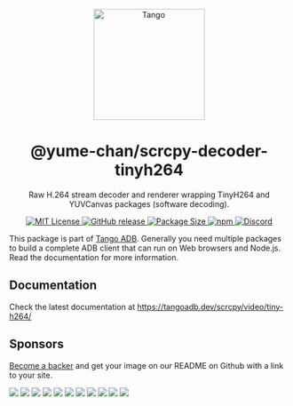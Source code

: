 <p align="center">
    <img alt="Tango" src="https://raw.githubusercontent.com/yume-chan/ya-webadb/main/.github/logo.svg" width="200">
</p>

<h1 align="center">@yume-chan/scrcpy-decoder-tinyh264</h1>

<p align="center">
    Raw H.264 stream decoder and renderer wrapping TinyH264 and YUVCanvas packages (software decoding).
</p>

<p align="center">
    <a href="https://github.com/yume-chan/ya-webadb/blob/main/LICENSE">
        <img alt="MIT License" src="https://img.shields.io/github/license/yume-chan/ya-webadb">
    </a>
    <a href="https://github.com/yume-chan/ya-webadb/releases">
        <img alt="GitHub release" src="https://img.shields.io/github/v/release/yume-chan/ya-webadb?logo=github">
    </a>
    <a href="https://bundlephobia.com/package/@yume-chan/scrcpy-decoder-tinyh264">
        <img alt="Package Size" src="https://img.shields.io/bundlephobia/minzip/%40yume-chan%2Fscrcpy-decoder-tinyh264">
    </a>
    <a href="https://www.npmjs.com/package/@yume-chan/scrcpy-decoder-tinyh264">
        <img alt="npm" src="https://img.shields.io/npm/dm/%40yume-chan/scrcpy-decoder-tinyh264?logo=npm">
    </a>
    <a href="https://tangoadb.dev/discord">
        <img alt="Discord" src="https://img.shields.io/discord/1120215514732564502?logo=discord&logoColor=%23ffffff&label=Discord">
    </a>
</p>

This package is part of [Tango ADB](https://github.com/yume-chan/ya-webadb). Generally you need multiple packages to build a complete ADB client that can run on Web browsers and Node.js. Read the documentation for more information.

## Documentation

Check the latest documentation at https://tangoadb.dev/scrcpy/video/tiny-h264/

## Sponsors

[Become a backer](https://opencollective.com/ya-webadb) and get your image on our README on Github with a link to your site.

<a href="https://opencollective.com/ya-webadb/backer/0/website?requireActive=false" target="_blank"><img src="https://opencollective.com/ya-webadb/backer/0/avatar.svg?requireActive=false"></a>
<a href="https://opencollective.com/ya-webadb/backer/1/website?requireActive=false" target="_blank"><img src="https://opencollective.com/ya-webadb/backer/1/avatar.svg?requireActive=false"></a>
<a href="https://opencollective.com/ya-webadb/backer/2/website?requireActive=false" target="_blank"><img src="https://opencollective.com/ya-webadb/backer/2/avatar.svg?requireActive=false"></a>
<a href="https://opencollective.com/ya-webadb/backer/3/website?requireActive=false" target="_blank"><img src="https://opencollective.com/ya-webadb/backer/3/avatar.svg?requireActive=false"></a>
<a href="https://opencollective.com/ya-webadb/backer/4/website?requireActive=false" target="_blank"><img src="https://opencollective.com/ya-webadb/backer/4/avatar.svg?requireActive=false"></a>
<a href="https://opencollective.com/ya-webadb/backer/5/website?requireActive=false" target="_blank"><img src="https://opencollective.com/ya-webadb/backer/5/avatar.svg?requireActive=false"></a>
<a href="https://opencollective.com/ya-webadb/backer/6/website?requireActive=false" target="_blank"><img src="https://opencollective.com/ya-webadb/backer/6/avatar.svg?requireActive=false"></a>
<a href="https://opencollective.com/ya-webadb/backer/7/website?requireActive=false" target="_blank"><img src="https://opencollective.com/ya-webadb/backer/7/avatar.svg?requireActive=false"></a>
<a href="https://opencollective.com/ya-webadb/backer/8/website?requireActive=false" target="_blank"><img src="https://opencollective.com/ya-webadb/backer/8/avatar.svg?requireActive=false"></a>
<a href="https://opencollective.com/ya-webadb/backer/9/website?requireActive=false" target="_blank"><img src="https://opencollective.com/ya-webadb/backer/9/avatar.svg?requireActive=false"></a>
<a href="https://opencollective.com/ya-webadb/backer/10/website?requireActive=false" target="_blank"><img src="https://opencollective.com/ya-webadb/backer/10/avatar.svg?requireActive=false"></a>
